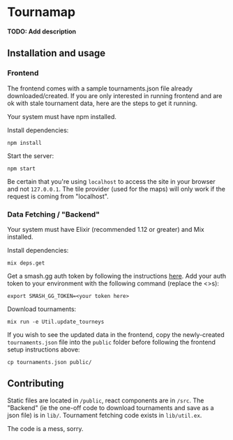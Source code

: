 # Tournamap

**TODO: Add description**

## Installation and usage

### Frontend

The frontend comes with a sample tournaments.json file already downloaded/created.
If you are only interested in running frontend and are ok with stale tournament data, here are the steps to get it running.

Your system must have npm installed.

Install dependencies:

```
npm install
```

Start the server:

```
npm start
```

Be certain that you're using `localhost` to access the site in your browser and not `127.0.0.1`.
The tile provider (used for the maps) will only work if the request is coming from "localhost".

### Data Fetching / "Backend"

Your system must have Elixir (recommended 1.12 or greater) and Mix installed.

Install dependencies:

```
mix deps.get
```

Get a smash.gg auth token by following the instructions [here](https://developer.smash.gg/docs/authentication).
Add your auth token to your environment with the following command (replace the <>s):

```
export SMASH_GG_TOKEN=<your token here>
```

Download tournaments:

```
mix run -e Util.update_tourneys
```

If you wish to see the updated data in the frontend, copy the newly-created `tournaments.json` file into the `public` folder before following the frontend setup instructions above:

```
cp tournaments.json public/
```

## Contributing

Static files are located in `/public`, react components are in `/src`.
The "Backend" (ie the one-off code to download tournaments and save as a json file) is in `lib/`.
Tournament fetching code exists in `lib/util.ex`.

The code is a mess, sorry.
